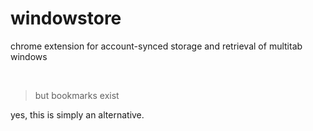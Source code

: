 # windowstore

chrome extension for account-synced storage and retrieval of multitab windows

<br>

> but bookmarks exist

yes, this is simply an alternative.

